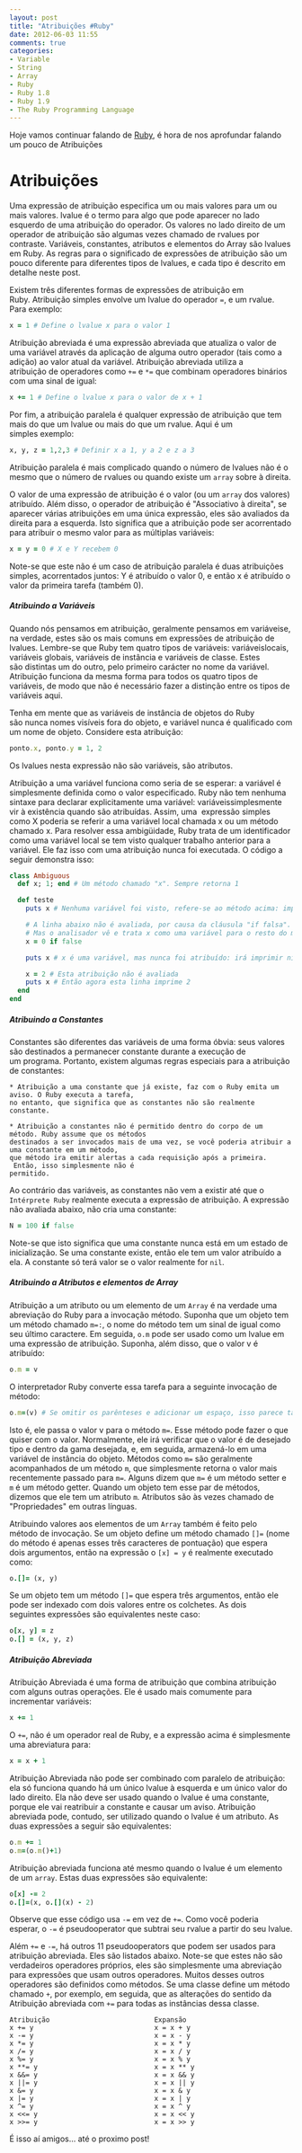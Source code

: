 ```yaml
---
layout: post
title: "Atribuições #Ruby"
date: 2012-06-03 11:55
comments: true
categories: 
- Variable
- String
- Array
- Ruby
- Ruby 1.8
- Ruby 1.9
- The Ruby Programming Language
---
```


<p>Hoje vamos continuar falando de <a href="http://www.ruby-doc.org/core-1.9.2/">Ruby</a>, é hora de nos aprofundar falando um pouco de Atribuições</p>

<h1>Atribuições</h1>

Uma expressão de atribuição especifica um ou mais valores para um ou mais valores. lvalue é o termo para algo que pode aparecer no lado
esquerdo de uma atribuição do operador. Os valores no lado direito de um operador de atribuição são algumas vezes chamado de rvalues ​​por
contraste. Variáveis, constantes, atributos e elementos do Array são lvalues ​​em Ruby. As regras para o significado de expressões de
atribuição são um pouco diferente para diferentes tipos de lvalues, e cada tipo é descrito em detalhe neste post.
<!--more-->

Existem três diferentes formas de expressões de atribuição em Ruby. Atribuição simples envolve um lvalue do operador <code>=</code>, e um rvalue.
Para exemplo:

```ruby Atribuição
x = 1 # Define o lvalue x para o valor 1
```

Atribuição abreviada é uma expressão abreviada que atualiza o valor de uma variável através da aplicação de alguma outro operador (tais
como a adição) ao valor atual da variável. Atribuição abreviada utiliza a atribuição de operadores como <code>+=</code> e <code>*=</code> que combinam operadores binários com uma sinal de igual:

``` ruby Atribuição
x += 1 # Define o lvalue x para o valor de x + 1
```

Por fim, a atribuição paralela é qualquer expressão de atribuição que tem mais do que um lvalue ou mais do que um rvalue. Aqui é um simples exemplo:

``` ruby Atribuição
x, y, z = 1,2,3 # Definir x a 1, y a 2 e z a 3
```

Atribuição paralela é mais complicado quando o número de lvalues não é o mesmo que o número de rvalues ​​ou quando existe um `array` sobre à direita.

O valor de uma expressão de atribuição é o valor (ou um `array` dos valores) atribuído. Além disso, o operador de atribuição 
é "Associativo à direita", se aparecer várias atribuições em uma única expressão, eles são avaliados da direita para a esquerda.
Isto significa que a atribuição pode ser acorrentado para atribuir o mesmo valor para as múltiplas variáveis:

```ruby Atribuição
x = y = 0 # X e Y recebem 0
```

Note-se que este não é um caso de atribuição paralela é duas atribuições simples, acorrentados juntos: Y é atribuído o valor 0, e então x é atribuído o valor da primeira tarefa (também 0).


<h5>Atribuindo a Variáveis</h5>

Quando nós pensamos em atribuição, geralmente pensamos em variáveis ​​e, na verdade, estes são os mais comuns em expressões de atribuição de lvalues. Lembre-se que Ruby tem quatro tipos de variáveis: variáveis ​​locais, variáveis ​​globais, variáveis ​​de instância e variáveis ​​de classe. Estes são distintas um do outro, pelo primeiro carácter no nome da variável. Atribuição funciona da mesma forma para todos os quatro tipos de variáveis, de modo que não é necessário fazer a distinção entre os tipos de variáveis ​​aqui.

Tenha em mente que as variáveis ​​de instância de objetos do Ruby são nunca nomes visíveis fora do objeto, e variável nunca é qualificado com um nome de objeto. Considere esta atribuição:

``` ruby Atribuição
ponto.x, ponto.y = 1, 2
```

Os lvalues ​​nesta expressão não são variáveis, são atributos.

Atribuição a uma variável funciona como seria de se esperar: a variável é simplesmente definida como o valor especificado. Ruby não tem nenhuma sintaxe para declarar explicitamente uma variável: variáveis ​​simplesmente vir à existência quando são atribuídas. Assim, uma  expressão simples como X poderia se referir a uma variável local chamada x ou um método chamado x. Para resolver essa ambigüidade, Ruby trata de um identificador como uma variável local se tem visto qualquer trabalho anterior para a variável. Ele faz isso com uma atribuição nunca foi executada. O código a seguir demonstra isso:

```ruby Atribuição
class Ambiguous  
  def x; 1; end # Um método chamado "x". Sempre retorna 1  

  def teste    
    puts x # Nenhuma variável foi visto, refere-se ao método acima: imprime 1    

    # A linha abaixo não é avaliada, por causa da cláusula "if falsa". 
    # Mas o analisador vê e trata x como uma variável para o resto do método.    
    x = 0 if false

    puts x # x é uma variável, mas nunca foi atribuído: irá imprimir nil

    x = 2 # Esta atribuição não é avaliada
    puts x # Então agora esta linha imprime 2  
  end
end
```


<h5>Atribuindo a Constantes</h5>

Constantes são diferentes das variáveis ​​de uma forma óbvia: seus valores são destinados a permanecer constante durante a execução de um programa. Portanto, existem algumas regras especiais para a atribuição de constantes:

	* Atribuição a uma constante que já existe, faz com o Ruby emita um aviso. O Ruby executa a tarefa,
	no entanto, que significa que as constantes não são realmente constante.

	* Atribuição a constantes não é permitido dentro do corpo de um método. Ruby assume que os métodos 
	destinados a ser invocados mais de uma vez, se você poderia atribuir a uma constante em um método, 
	que método ira emitir alertas a cada requisição após a primeira.  Então, isso simplesmente não é 
	permitido.

Ao contrário das variáveis, as constantes não vem a existir até que o `Intérprete Ruby` realmente executa a expressão de atribuição. A expressão não avaliada abaixo, não cria uma constante:

```ruby Atribuiçao de Constante
N = 100 if false
```

Note-se que isto significa que uma constante nunca está em um estado de inicialização. Se uma constante existe, então ele tem um valor atribuído a ela. A constante só terá valor se o valor realmente for `nil`.



<h5>Atribuindo a Atributos e elementos de Array</h5>

Atribuição a um atributo ou um elemento de um `Array` é na verdade uma abreviação do Ruby para a invocação método. Suponha que um objeto tem um método chamado `m=:`, o nome do método tem um sinal de igual como seu último caractere. Em seguida, `o.m` pode ser usado como um lvalue em uma expressão de atribuição. Suponha, além disso, que o valor v é atribuído:

```ruby Atribuição
o.m = v
```

O interpretador Ruby converte essa tarefa para a seguinte invocação de método:

```ruby Atribuição
o.m=(v) # Se omitir os parênteses e adicionar um espaço, isso parece tarefa!
```

Isto é, ele passa o valor v para o método `m=`. Esse método pode fazer o que quiser com o valor. Normalmente, ele irá verificar que o valor é de desejado tipo e dentro da gama desejada, e, em seguida, armazená-lo em uma variável de instância do objeto. Métodos como `m=` são geralmente acompanhados de um método `m`, que simplesmente retorna o valor mais recentemente passado para `m=`. Alguns dizem que `m=` é um método setter e `m` é um método getter. Quando um objeto tem esse par de métodos, dizemos que ele tem um atributo `m`. Atributos são às vezes chamado de "Propriedades" em outras línguas. 

Atribuindo valores aos elementos de um `Array` também é feito pelo método de invocação. Se um objeto define um método chamado `[]=` (nome do método é apenas esses três caracteres de pontuação) que espera dois argumentos, então na expressão o `[x] = y` é realmente executado como:

```ruby Atribuição
o.[]= (x, y)
```

Se um objeto tem um método `[]=` que espera três argumentos, então ele pode ser indexado com dois valores entre os colchetes. As dois seguintes expressões são equivalentes neste caso:

```ruby Atribuição
o[x, y] = z
o.[] = (x, y, z)
```

<h5>Atribuição Abreviada</h5>

Atribuição Abreviada é uma forma de atribuição que combina atribuição com alguns outras operações. Ele é usado mais comumente para incrementar variáveis:

```ruby Atribuição Abreviada
x += 1
```

O `+=`, não é um operador real de Ruby, e a expressão acima é simplesmente uma abreviatura para:

```ruby Atribuição Abreviada
x = x + 1
```

Atribuição Abreviada não pode ser combinado com paralelo de atribuição: ela só funciona quando há um único lvalue à esquerda e um único valor do lado direito. Ela não deve ser usado quando o lvalue é uma constante, porque ele vai reatribuir a constante e causar um aviso. Atribuição abreviada pode, contudo, ser utilizado quando o lvalue é um atributo. As duas expressões a seguir são equivalentes:

```ruby Atribuição Abreviada
o.m += 1
o.m=(o.m()+1)
```

Atribuição abreviada funciona até mesmo quando o lvalue é um elemento de um `array`. Estas duas expressões são equivalente:

```ruby Atribuição Abreviada
o[x] -= 2
o.[]=(x, o.[](x) - 2)
```

Observe que esse código usa `-=` em vez de `+=`. Como você poderia esperar, o `-=` é pseudooperator que subtrai seu rvalue a partir do seu lvalue.

Além `+=` e `-=`, há outros 11 pseudooperators que podem ser usados ​​para atribuição abreviada. Eles são listados abaixo. Note-se que estes não são verdadeiros operadores próprios, eles são simplesmente uma abreviação para expressões que usam outros operadores. Muitos desses outros operadores são definidos como métodos. Se uma classe define um método chamado `+`, por exemplo, em seguida, que as alterações do sentido da Atribuição abreviada com `+=` para todas as instâncias dessa classe.

	Atribuição                          Expansão
	x += y                              x = x + y
	x -= y                              x = x - y
	x *= y                              x = x * y
	x /= y                              x = x / y
	x %= y                              x = x % y
	x **= y                             x = x ** y
	x &&= y                             x = x && y
	x ||= y                             x = x || y
	x &= y                              x = x & y
	x |= y                              x = x | y
	x ^= y                              x = x ^ y
	x <<= y                             x = x << y
	x >>= y                             x = x >> y


É isso aí amigos... até o proximo post!